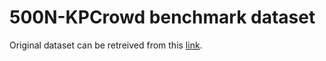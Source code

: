 # 500N-KPCrowd benchmark dataset

Original dataset can be retreived from this [link](marujo-2012).

[marujo-2012]: https://www.l2f.inesc-id.pt/w/500N-KPCrowd